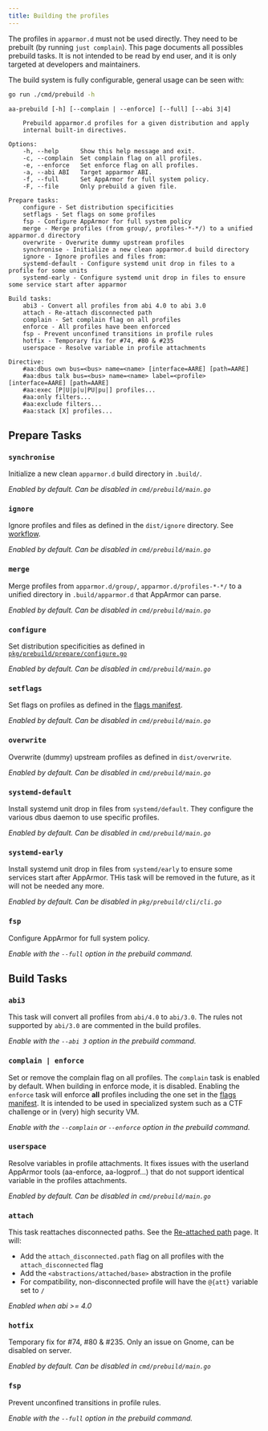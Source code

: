 ```yaml
---
title: Building the profiles
---
```


The profiles in `apparmor.d` must not be used directly. They need to be prebuilt (by running `just complain`). This page documents all possibles prebuild tasks. It is not intended to be read by end user, and it is only targeted at developers and maintainers.

The build system is fully configurable, general usage can be seen with:
```sh
go run ./cmd/prebuild -h
```

```
aa-prebuild [-h] [--complain | --enforce] [--full] [--abi 3|4]

    Prebuild apparmor.d profiles for a given distribution and apply
    internal built-in directives.

Options:
    -h, --help      Show this help message and exit.
    -c, --complain  Set complain flag on all profiles.
    -e, --enforce   Set enforce flag on all profiles.
    -a, --abi ABI   Target apparmor ABI.
    -f, --full      Set AppArmor for full system policy.
    -F, --file      Only prebuild a given file.

Prepare tasks:
    configure - Set distribution specificities
    setflags - Set flags on some profiles
    fsp - Configure AppArmor for full system policy
    merge - Merge profiles (from group/, profiles-*-*/) to a unified apparmor.d directory
    overwrite - Overwrite dummy upstream profiles
    synchronise - Initialize a new clean apparmor.d build directory
    ignore - Ignore profiles and files from:
    systemd-default - Configure systemd unit drop in files to a profile for some units
    systemd-early - Configure systemd unit drop in files to ensure some service start after apparmor

Build tasks:
    abi3 - Convert all profiles from abi 4.0 to abi 3.0
    attach - Re-attach disconnected path
    complain - Set complain flag on all profiles
    enforce - All profiles have been enforced
    fsp - Prevent unconfined transitions in profile rules
    hotfix - Temporary fix for #74, #80 & #235
    userspace - Resolve variable in profile attachments

Directive:
    #aa:dbus own bus=<bus> name=<name> [interface=AARE] [path=AARE]
    #aa:dbus talk bus=<bus> name=<name> label=<profile> [interface=AARE] [path=AARE]
    #aa:exec [P|U|p|u|PU|pu|] profiles...
    #aa:only filters...
    #aa:exclude filters...
    #aa:stack [X] profiles...
```

## Prepare Tasks

### **`synchronise`**

Initialize a new clean `apparmor.d` build directory in `.build/`.

*Enabled by default. Can be disabled in `cmd/prebuild/main.go`*

### **`ignore`**

Ignore profiles and files as defined in the `dist/ignore` directory. See [workflow](workflow.md#ignore-profiles).

*Enabled by default. Can be disabled in `cmd/prebuild/main.go`*

### **`merge`**

Merge profiles from `apparmor.d/group/`, `apparmor.d/profiles-*-*/` to a unified directory in `.build/apparmor.d` that AppArmor can parse.

*Enabled by default. Can be disabled in `cmd/prebuild/main.go`*

### **`configure`**

Set distribution specificities as defined in [`pkg/prebuild/prepare/configure.go`](https://github.com/roddhjav/apparmor.d/blob/main/pkg/prebuild/prepare/configure.go)

*Enabled by default. Can be disabled in `cmd/prebuild/main.go`*

### **`setflags`**

Set flags on profiles as defined in the [flags manifest](workflow.md#profile-flags).

*Enabled by default. Can be disabled in `cmd/prebuild/main.go`*

### **`overwrite`**

Overwrite (dummy) upstream profiles as defined in `dist/overwrite`.

*Enabled by default. Can be disabled in `cmd/prebuild/main.go`*

### **`systemd-default`**

Install systemd unit drop in files from `systemd/default`. They configure the various dbus daemon to use specific profiles.

*Enabled by default. Can be disabled in `cmd/prebuild/main.go`*

### **`systemd-early`**

Install systemd unit drop in files from `systemd/early` to ensure some services start after AppArmor. THis task will be removed in the future, as it will not be needed any more.

*Enabled by default. Can be disabled in `pkg/prebuild/cli/cli.go`*

### **`fsp`**

Configure AppArmor for full system policy.

*Enable with the `--full` option in the prebuild command.*


## Build Tasks

### **`abi3`**

This task will convert all profiles from `abi/4.0` to `abi/3.0`. The rules not supported by `abi/3.0` are commented in the build profiles.

*Enable with the `--abi 3` option in the prebuild command.*

### **`complain | enforce`**

Set or remove the complain flag on all profiles. The `complain` task is enabled by default. When building in enforce mode, it is disabled. Enabling the `enforce` task will enforce **all** profiles including the one set in the [flags manifest](workflow.md#profile-flags). It is intended to be used in specialized system such as a CTF challenge or in (very) high security VM. 

*Enable with the `--complain` or `--enforce` option in the prebuild command.*

### **`userspace`**

Resolve variables in profile attachments. It fixes issues with the userland AppArmor tools (aa-enforce, aa-logprof...) that do not support identical variable in the profiles attachments.

*Enabled by default. Can be disabled in `cmd/prebuild/main.go`*

### **`attach`**

This task reattaches disconnected paths. See the [Re-attached path](internal.md#re-attached-path) page. It will:

- Add the `attach_disconnected.path` flag on all profiles with the `attach_disconnected` flag
- Add the `<abstractions/attached/base>` abstraction in the profile
- For compatibility, non-disconnected profile will have the `@{att}` variable set to `/`

*Enabled when abi >= 4.0*

### **`hotfix`**

Temporary fix for #74, #80 & #235. Only an issue on Gnome, can be disabled on server.

*Enabled by default. Can be disabled in `cmd/prebuild/main.go`*

### **`fsp`**

Prevent unconfined transitions in profile rules.

*Enable with the `--full` option in the prebuild command.*
